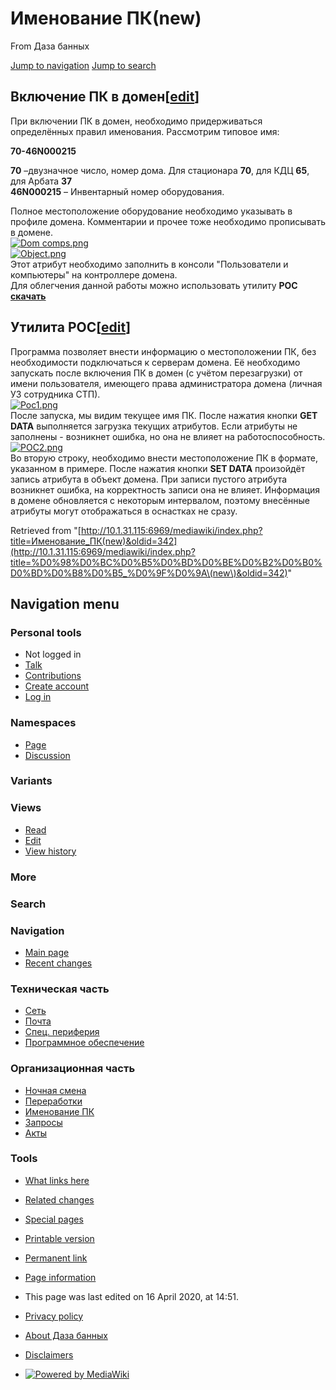          

# Именование ПК(new)

From Даза банных

[Jump to navigation](http://10.1.31.115:6969/mediawiki/index.php/%D0%98%D0%BC%D0%B5%D0%BD%D0%BE%D0%B2%D0%B0%D0%BD%D0%B8%D0%B5_%D0%9F%D0%9A\(new\)#mw-head) [Jump to search](http://10.1.31.115:6969/mediawiki/index.php/%D0%98%D0%BC%D0%B5%D0%BD%D0%BE%D0%B2%D0%B0%D0%BD%D0%B8%D0%B5_%D0%9F%D0%9A\(new\)#p-search)

## Включение ПК в домен[[edit](http://10.1.31.115:6969/mediawiki/index.php?title=%D0%98%D0%BC%D0%B5%D0%BD%D0%BE%D0%B2%D0%B0%D0%BD%D0%B8%D0%B5_%D0%9F%D0%9A\(new\)&action=edit&section=1 "Edit section: Включение ПК в домен")]

При включении ПК в домен, необходимо придерживаться определённых правил именования. Рассмотрим типовое имя:

**70-46N000215**

**70** –двузначное число, номер дома. Для стационара **70**, для КДЦ **65**, для Арбата **37**  
**46N000215** – Инвентарный номер оборудования.  

  
Полное местоположение оборудование необходимо указывать в профиле домена. Комментарии и прочее тоже необходимо прописывать в домене.  
[![Dom comps.png](./Именование%20ПК(new)%20-%20Даза%20банных_files/Dom_comps.png)](http://10.1.31.115:6969/mediawiki/index.php/File:Dom_comps.png)  
[![Object.png](./Именование%20ПК(new)%20-%20Даза%20банных_files/Object.png)](http://10.1.31.115:6969/mediawiki/index.php/File:Object.png)  
Этот атрибут необходимо заполнить в консоли "Пользователи и компьютеры" на контроллере домена.  
Для облегчения данной работы можно использовать утилиту **POC [скачать](http://10.1.31.115:6969/mediawiki/index.php/File:POC.zip "File:POC.zip")**

## Утилита POC[[edit](http://10.1.31.115:6969/mediawiki/index.php?title=%D0%98%D0%BC%D0%B5%D0%BD%D0%BE%D0%B2%D0%B0%D0%BD%D0%B8%D0%B5_%D0%9F%D0%9A\(new\)&action=edit&section=2 "Edit section: Утилита POC")]

Программа позволяет внести информацию о местоположении ПК, без необходимости подключаться к серверам домена. Её необходимо запускать после включения ПК в домен (с учётом перезагрузки) от имени пользователя, имеющего права администратора домена (личная УЗ сотрудника СТП).  
[![Poc1.png](./Именование%20ПК(new)%20-%20Даза%20банных_files/Poc1.png)](http://10.1.31.115:6969/mediawiki/index.php/File:Poc1.png)  
После запуска, мы видим текущее имя ПК. После нажатия кнопки **GET DATA** выполняется загрузка текущих атрибутов. Если атрибуты не заполнены - возникнет ошибка, но она не влияет на работоспособность.  
[![POC2.png](./Именование%20ПК(new)%20-%20Даза%20банных_files/POC2.png)](http://10.1.31.115:6969/mediawiki/index.php/File:POC2.png)  
Во вторую строку, необходимо внести местоположение ПК в формате, указанном в примере. После нажатия кнопки **SET DATA** произойдёт запись атрибута в объект домена. При записи пустого атрибута возникнет ошибка, на корректность записи она не влияет. Информация в домене обновляется с некоторым интервалом, поэтому внесённые атрибуты могут отображаться в оснастках не сразу.

Retrieved from "[http://10.1.31.115:6969/mediawiki/index.php?title=Именование_ПК(new)&oldid=342](http://10.1.31.115:6969/mediawiki/index.php?title=%D0%98%D0%BC%D0%B5%D0%BD%D0%BE%D0%B2%D0%B0%D0%BD%D0%B8%D0%B5_%D0%9F%D0%9A\(new\)&oldid=342)"

## Navigation menu

### Personal tools

- Not logged in
- [Talk](http://10.1.31.115:6969/mediawiki/index.php/Special:MyTalk "Discussion about edits from this IP address [alt-shift-n]")
- [Contributions](http://10.1.31.115:6969/mediawiki/index.php/Special:MyContributions "A list of edits made from this IP address [alt-shift-y]")
- [Create account](http://10.1.31.115:6969/mediawiki/index.php?title=Special:CreateAccount&returnto=%D0%98%D0%BC%D0%B5%D0%BD%D0%BE%D0%B2%D0%B0%D0%BD%D0%B8%D0%B5+%D0%9F%D0%9A%28new%29 "You are encouraged to create an account and log in; however, it is not mandatory")
- [Log in](http://10.1.31.115:6969/mediawiki/index.php?title=Special:UserLogin&returnto=%D0%98%D0%BC%D0%B5%D0%BD%D0%BE%D0%B2%D0%B0%D0%BD%D0%B8%D0%B5+%D0%9F%D0%9A%28new%29 "You are encouraged to log in; however, it is not mandatory [alt-shift-o]")

### Namespaces

- [Page](http://10.1.31.115:6969/mediawiki/index.php/%D0%98%D0%BC%D0%B5%D0%BD%D0%BE%D0%B2%D0%B0%D0%BD%D0%B8%D0%B5_%D0%9F%D0%9A\(new\) "View the content page [alt-shift-c]")
- [Discussion](http://10.1.31.115:6969/mediawiki/index.php?title=Talk:%D0%98%D0%BC%D0%B5%D0%BD%D0%BE%D0%B2%D0%B0%D0%BD%D0%B8%D0%B5_%D0%9F%D0%9A\(new\)&action=edit&redlink=1 "Discussion about the content page (page does not exist) [alt-shift-t]")

### Variants

### Views

- [Read](http://10.1.31.115:6969/mediawiki/index.php/%D0%98%D0%BC%D0%B5%D0%BD%D0%BE%D0%B2%D0%B0%D0%BD%D0%B8%D0%B5_%D0%9F%D0%9A\(new\))
- [Edit](http://10.1.31.115:6969/mediawiki/index.php?title=%D0%98%D0%BC%D0%B5%D0%BD%D0%BE%D0%B2%D0%B0%D0%BD%D0%B8%D0%B5_%D0%9F%D0%9A\(new\)&action=edit "Edit this page [alt-shift-e]")
- [View history](http://10.1.31.115:6969/mediawiki/index.php?title=%D0%98%D0%BC%D0%B5%D0%BD%D0%BE%D0%B2%D0%B0%D0%BD%D0%B8%D0%B5_%D0%9F%D0%9A\(new\)&action=history "Past revisions of this page [alt-shift-h]")

### More

### Search

[](http://10.1.31.115:6969/mediawiki/index.php/Main_Page "Visit the main page")

### Navigation

- [Main page](http://10.1.31.115:6969/mediawiki/index.php/Main_Page "Visit the main page [alt-shift-z]")
- [Recent changes](http://10.1.31.115:6969/mediawiki/index.php/Special:RecentChanges "A list of recent changes in the wiki [alt-shift-r]")

### Техническая часть

- [Сеть](http://10.1.31.115:6969/mediawiki/index.php/Network)
- [Почта](http://10.1.31.115:6969/mediawiki/index.php/%D0%9F%D0%BE%D1%87%D1%82%D0%B0)
- [Спец. периферия](http://10.1.31.115:6969/mediawiki/index.php/%D0%A1%D0%BF%D0%B5%D1%86._%D0%BF%D0%B5%D1%80%D0%B8%D1%84%D0%B5%D1%80%D0%B8%D1%8F)
- [Программное обеспечение](http://10.1.31.115:6969/mediawiki/index.php/%D0%9F%D1%80%D0%BE%D0%B3%D1%80%D0%B0%D0%BC%D0%BC%D0%BD%D0%BE%D0%B5_%D0%BE%D0%B1%D0%B5%D1%81%D0%BF%D0%B5%D1%87%D0%B5%D0%BD%D0%B8%D0%B5)

### Организационная часть

- [Ночная смена](http://10.1.31.115:6969/mediawiki/index.php/%D0%9D%D0%BE%D1%87%D0%BD%D0%B0%D1%8F_%D1%81%D0%BC%D0%B5%D0%BD%D0%B0)
- [Переработки](http://10.1.31.115:6969/mediawiki/index.php/%D0%9F%D0%B5%D1%80%D0%B5%D1%80%D0%B0%D0%B1%D0%BE%D1%82%D0%BA%D0%B8)
- [Именование ПК](http://10.1.31.115:6969/mediawiki/index.php/%D0%98%D0%BC%D0%B5%D0%BD%D0%BE%D0%B2%D0%B0%D0%BD%D0%B8%D0%B5_%D0%9F%D0%9A\(new\))
- [Запросы](http://10.1.31.115:6969/mediawiki/index.php/%D0%97%D0%B0%D0%BF%D1%80%D0%BE%D1%81%D1%8B)
- [Акты](http://10.1.31.115:6969/mediawiki/index.php/%D0%90%D0%BA%D1%82%D1%8B)

### Tools

- [What links here](http://10.1.31.115:6969/mediawiki/index.php/Special:WhatLinksHere/%D0%98%D0%BC%D0%B5%D0%BD%D0%BE%D0%B2%D0%B0%D0%BD%D0%B8%D0%B5_%D0%9F%D0%9A\(new\) "A list of all wiki pages that link here [alt-shift-j]")
- [Related changes](http://10.1.31.115:6969/mediawiki/index.php/Special:RecentChangesLinked/%D0%98%D0%BC%D0%B5%D0%BD%D0%BE%D0%B2%D0%B0%D0%BD%D0%B8%D0%B5_%D0%9F%D0%9A\(new\) "Recent changes in pages linked from this page [alt-shift-k]")
- [Special pages](http://10.1.31.115:6969/mediawiki/index.php/Special:SpecialPages "A list of all special pages [alt-shift-q]")
- [Printable version](http://10.1.31.115:6969/mediawiki/index.php?title=%D0%98%D0%BC%D0%B5%D0%BD%D0%BE%D0%B2%D0%B0%D0%BD%D0%B8%D0%B5_%D0%9F%D0%9A\(new\)&printable=yes "Printable version of this page [alt-shift-p]")
- [Permanent link](http://10.1.31.115:6969/mediawiki/index.php?title=%D0%98%D0%BC%D0%B5%D0%BD%D0%BE%D0%B2%D0%B0%D0%BD%D0%B8%D0%B5_%D0%9F%D0%9A\(new\)&oldid=342 "Permanent link to this revision of the page")
- [Page information](http://10.1.31.115:6969/mediawiki/index.php?title=%D0%98%D0%BC%D0%B5%D0%BD%D0%BE%D0%B2%D0%B0%D0%BD%D0%B8%D0%B5_%D0%9F%D0%9A\(new\)&action=info "More information about this page")

- This page was last edited on 16 April 2020, at 14:51.

- [Privacy policy](http://10.1.31.115:6969/mediawiki/index.php/%D0%94%D0%B0%D0%B7%D0%B0_%D0%B1%D0%B0%D0%BD%D0%BD%D1%8B%D1%85:Privacy_policy "Даза банных:Privacy policy")
- [About Даза банных](http://10.1.31.115:6969/mediawiki/index.php/%D0%94%D0%B0%D0%B7%D0%B0_%D0%B1%D0%B0%D0%BD%D0%BD%D1%8B%D1%85:About "Даза банных:About")
- [Disclaimers](http://10.1.31.115:6969/mediawiki/index.php/%D0%94%D0%B0%D0%B7%D0%B0_%D0%B1%D0%B0%D0%BD%D0%BD%D1%8B%D1%85:General_disclaimer "Даза банных:General disclaimer")

- [![Powered by MediaWiki](./Именование%20ПК(new)%20-%20Даза%20банных_files/poweredby_mediawiki_88x31.png)](http://www.mediawiki.org/)